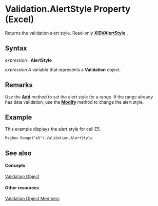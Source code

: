 
# Validation.AlertStyle Property (Excel)

Returns the validation alert style. Read-only  **[XlDVAlertStyle](fd64927c-fc34-1561-4f6a-378ecfb7a7c9.md)** .


## Syntax

 _expression_ . **AlertStyle**

 _expression_ A variable that represents a **Validation** object.


## Remarks

Use the  **[Add](e02c9d5e-dbb1-7d37-d112-0c60e7a7ff03.md)** method to set the alert style for a range. If the range already has data validation, use the **[Modify](4f6b435a-6ca6-8953-1bde-549b0bdc1774.md)** method to change the alert style.


## Example

This example displays the alert style for cell E5.


```
MsgBox Range("e5").Validation.AlertStyle
```


## See also


#### Concepts


[Validation Object](59d29d1e-92d3-373e-04d0-0d7fe97e1878.md)
#### Other resources


[Validation Object Members](2f215790-17f9-5bc7-683c-0ec7a610f1dc.md)
